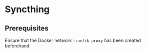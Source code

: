 # Syncthing

## Prerequisites

Ensure that the Docker network `traefik-proxy` has been created beforehand.
